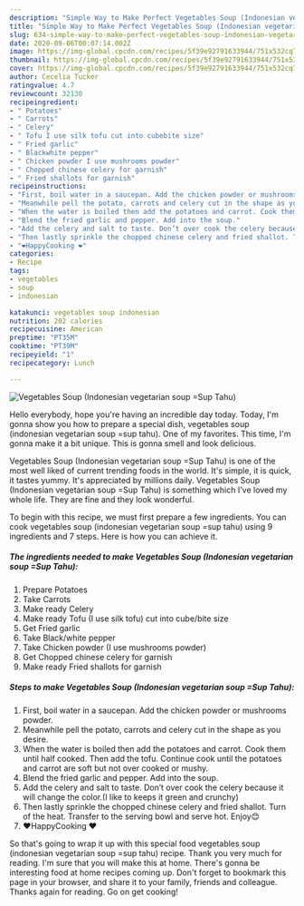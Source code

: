 ```yaml
---
description: "Simple Way to Make Perfect Vegetables Soup (Indonesian vegetarian soup =Sup Tahu)"
title: "Simple Way to Make Perfect Vegetables Soup (Indonesian vegetarian soup =Sup Tahu)"
slug: 634-simple-way-to-make-perfect-vegetables-soup-indonesian-vegetarian-soup-sup-tahu
date: 2020-09-06T00:07:14.002Z
image: https://img-global.cpcdn.com/recipes/5f39e92791633944/751x532cq70/vegetables-soup-indonesian-vegetarian-soup-sup-tahu-recipe-main-photo.jpg
thumbnail: https://img-global.cpcdn.com/recipes/5f39e92791633944/751x532cq70/vegetables-soup-indonesian-vegetarian-soup-sup-tahu-recipe-main-photo.jpg
cover: https://img-global.cpcdn.com/recipes/5f39e92791633944/751x532cq70/vegetables-soup-indonesian-vegetarian-soup-sup-tahu-recipe-main-photo.jpg
author: Cecelia Tucker
ratingvalue: 4.7
reviewcount: 32130
recipeingredient:
- " Potatoes"
- " Carrots"
- " Celery"
- " Tofu I use silk tofu cut into cubebite size"
- " Fried garlic"
- " Blackwhite pepper"
- " Chicken powder I use mushrooms powder"
- " Chopped chinese celery for garnish"
- " Fried shallots for garnish"
recipeinstructions:
- "First, boil water in a saucepan. Add the chicken powder or mushrooms powder."
- "Meanwhile pell the potato, carrots and celery cut in the shape as you desire."
- "When the water is boiled then add the potatoes and carrot. Cook them until half cooked. Then add the tofu. Continue cook until the potatoes and carrot are soft but not over cooked or mushy."
- "Blend the fried garlic and pepper. Add into the soup."
- "Add the celery and salt to taste. Don’t over cook the celery because it will change the color.(I like to keeps it green and crunchy)"
- "Then lastly sprinkle the chopped chinese celery and fried shallot. Turn of the heat. Transfer to the serving bowl and serve hot. Enjoy😊"
- "❤️HappyCooking ❤️"
categories:
- Recipe
tags:
- vegetables
- soup
- indonesian

katakunci: vegetables soup indonesian 
nutrition: 202 calories
recipecuisine: American
preptime: "PT35M"
cooktime: "PT39M"
recipeyield: "1"
recipecategory: Lunch

---
```



![Vegetables Soup (Indonesian vegetarian soup =Sup Tahu)](https://img-global.cpcdn.com/recipes/5f39e92791633944/751x532cq70/vegetables-soup-indonesian-vegetarian-soup-sup-tahu-recipe-main-photo.jpg)

Hello everybody, hope you're having an incredible day today. Today, I'm gonna show you how to prepare a special dish, vegetables soup (indonesian vegetarian soup =sup tahu). One of my favorites. This time, I'm gonna make it a bit unique. This is gonna smell and look delicious.



Vegetables Soup (Indonesian vegetarian soup =Sup Tahu) is one of the most well liked of current trending foods in the world. It's simple, it is quick, it tastes yummy. It's appreciated by millions daily. Vegetables Soup (Indonesian vegetarian soup =Sup Tahu) is something which I've loved my whole life. They are fine and they look wonderful.


To begin with this recipe, we must first prepare a few ingredients. You can cook vegetables soup (indonesian vegetarian soup =sup tahu) using 9 ingredients and 7 steps. Here is how you can achieve it.

<!--inarticleads1-->

##### The ingredients needed to make Vegetables Soup (Indonesian vegetarian soup =Sup Tahu):

1. Prepare  Potatoes
1. Take  Carrots
1. Make ready  Celery
1. Make ready  Tofu (I use silk tofu) cut into cube/bite size
1. Get  Fried garlic
1. Take  Black/white pepper
1. Take  Chicken powder (I use mushrooms powder)
1. Get  Chopped chinese celery for garnish
1. Make ready  Fried shallots for garnish




<!--inarticleads2-->

##### Steps to make Vegetables Soup (Indonesian vegetarian soup =Sup Tahu):

1. First, boil water in a saucepan. Add the chicken powder or mushrooms powder.
1. Meanwhile pell the potato, carrots and celery cut in the shape as you desire.
1. When the water is boiled then add the potatoes and carrot. Cook them until half cooked. Then add the tofu. Continue cook until the potatoes and carrot are soft but not over cooked or mushy.
1. Blend the fried garlic and pepper. Add into the soup.
1. Add the celery and salt to taste. Don’t over cook the celery because it will change the color.(I like to keeps it green and crunchy)
1. Then lastly sprinkle the chopped chinese celery and fried shallot. Turn of the heat. Transfer to the serving bowl and serve hot. Enjoy😊
1. ❤️HappyCooking ❤️




So that's going to wrap it up with this special food vegetables soup (indonesian vegetarian soup =sup tahu) recipe. Thank you very much for reading. I'm sure that you will make this at home. There's gonna be interesting food at home recipes coming up. Don't forget to bookmark this page in your browser, and share it to your family, friends and colleague. Thanks again for reading. Go on get cooking!
